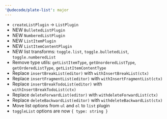 ```yaml
---
'@udecode/plate-list': major
---
```


- `createListPlugin` -> `ListPlugin`
- NEW `BulletedListPlugin`
- NEW `NumberedListPlugin`
- NEW `ListItemPlugin`
- NEW `ListItemContentPlugin`
- NEW list transforms: `toggle.list`, `toggle.bulletedList`, `toggle.numberedList`
- Remove type utils: `getListItemType`, `getUnorderedListType`, `getOrderedListType`, `getListItemContentType`
- Replace `insertBreakList(editor)` with `withInsertBreakList(ctx)`
- Replace `insertFragmentList(editor)` with `withInsertFragmentList(ctx)`
- Replace `insertBreakTodoList(editor)` with `withInsertBreakTodoList(ctx)`
- Replace `deleteForwardList(editor)` with `withdeleteForwardList(ctx)`
- Replace `deleteBackwardList(editor)` with `withdeleteBackwardList(ctx)`
- Move list options from `ul` and `ol` to `list` plugin
- `toggleList` options are now `{ type: string }`
